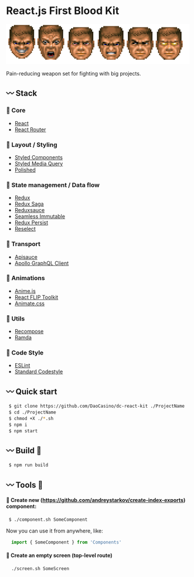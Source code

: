 
# React.js First Blood Kit

![Rampage!](./godmode.png)

Pain-reducing weapon set for fighting with big projects.

## :wavy_dash: Stack

### :crown: Core
- [React](https://reactjs.org/)
- [React Router](https://reacttraining.com/react-router/web/guides/philosophy)

### :nail_care: Layout / Styling
- [Styled Components](https://www.styled-components.com/)
- [Styled Media Query](https://github.com/morajabi/styled-media-query)
- [Polished](https://polished.js.org/docs/)

### :link: State management / Data flow
- [Redux](https://github.com/reduxjs/redux)
- [Redux Saga](https://redux-saga.js.org/)
- [Reduxsauce](https://github.com/infinitered/reduxsauce)
- [Seamless Immutable](https://github.com/rtfeldman/seamless-immutable)
- [Redux Persist](https://github.com/rt2zz/redux-persist)
- [Reselect](https://github.com/reduxjs/reselect)

### :truck: Transport
- [Apisauce](https://github.com/infinitered/apisauce)
- [Apollo GraphQL Client](https://www.apollographql.com/docs/react/)

### :tada: Animations
- [Anime.js](http://animejs.com/documentation/)
- [React FLIP Toolkit](https://github.com/aholachek/react-flip-toolkit)
- [Animate.css](https://daneden.github.io/animate.css/)

### :wrench: Utils
- [Recompose](https://github.com/acdlite/recompose)
- [Ramda](https://ramdajs.com/)

### :cop: Code Style
- [ESLint](https://eslint.org/)
- [Standard Codestyle](https://standardjs.com/)

## :wavy_dash: Quick start

```bash
 $ git clone https://github.com/DaoCasino/dc-react-kit ./ProjectName
 $ cd ./ProjectName
 $ chmod +X ./*.sh
 $ npm i
 $ npm start
```


## :wavy_dash: Build :fork_and_knife:

```bash
 $ npm run build
```

## :wavy_dash: Tools :hammer:

#### :small_blue_diamond: Create new (https://github.com/andreystarkov/create-index-exports) component:
```bash
 $ ./component.sh SomeComponent
```
Now you can use it from anywhere, like:
```js
  import { SomeComponent } from 'Components'
```

#### :small_blue_diamond: Create an empty screen (top-level route)

```bash
  ./screen.sh SomeScreen
```


